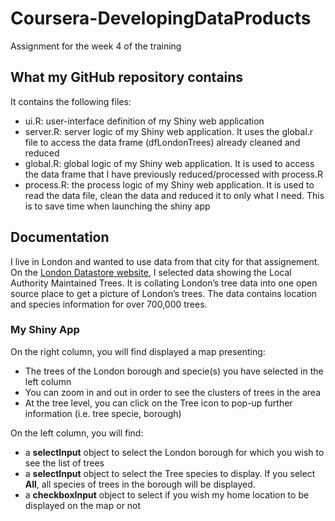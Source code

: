 # Coursera-DevelopingDataProducts
Assignment for the week 4 of the training


## What my GitHub repository contains
It contains the following files:  
- ui.R: user-interface definition of my Shiny web application   
- server.R: server logic of my Shiny web application. It uses the global.r file to access the data frame (dfLondonTrees) already cleaned and reduced  
- global.R: global logic of my Shiny web application. It is used to access the data frame that I have previously reduced/processed with process.R  
- process.R: the process logic of my Shiny web application. It is used to read the data file, clean the data and reduced it to only what I need. This is to save time when launching the shiny app  

## Documentation 
I live in London and wanted to use data from that city for that assignement.  
On the [London Datastore website](https://data.london.gov.uk/dataset/local-authority-maintained-trees), I selected data showing the Local Authority Maintained Trees.
It is collating London’s tree data into one open source place to get a picture of London’s trees. The data contains location and species information for over 700,000 trees.

### My Shiny App
On the right column, you will find displayed a map presenting:  
- The trees of the London borough and specie(s) you have selected in the left column
- You can zoom in and out in order to see the clusters of trees in the area  
- At the tree level, you can click on the Tree icon to pop-up further information (i.e. tree specie, borough)

On the left column, you will find:  
- a **selectInput** object to select the London borough for which you wish to see the list of trees  
- a **selectInput** object to select the Tree species to display. If you select **All**, all species of trees in the borough will be displayed.  
- a **checkboxInput** object to select if you wish my home location to be displayed on the map or not  


